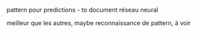 pattern pour predictions - to document
réseau neural

meilleur que les autres, maybe reconnaissance de pattern, à voir
